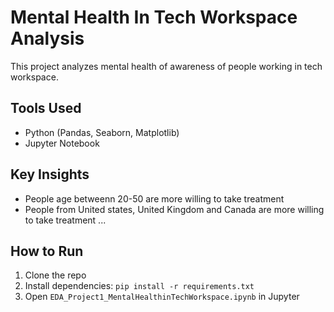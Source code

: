 # Mental Health In Tech Workspace Analysis

This project analyzes mental health of awareness of people working in tech workspace.

## Tools Used
- Python (Pandas, Seaborn, Matplotlib)
- Jupyter Notebook

## Key Insights
- People age betweenn 20-50 are more willing to take treatment
- People from United states, United Kingdom and Canada are more willing to take treatment
...

## How to Run
1. Clone the repo
2. Install dependencies: `pip install -r requirements.txt`
3. Open `EDA_Project1_MentalHealthinTechWorkspace.ipynb` in Jupyter
